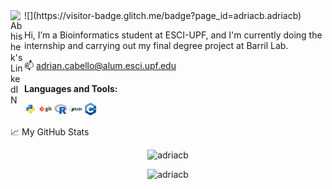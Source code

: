<a href="https://www.linkedin.com/in/adriacabello/">
  <img align="left" alt="Abhishek's LinkedIN" width="22px" src="https://raw.githubusercontent.com/peterthehan/peterthehan/master/assets/linkedin.svg" />
</a>
![](https://visitor-badge.glitch.me/badge?page_id=adriacb.adriacb)

Hi, I’m a Bioinformatics student at ESCI-UPF, and I'm currently doing the internship and carrying out my final degree project at Barril Lab.


📫 adrian.cabello@alum.esci.upf.edu

**Languages and Tools:** 

<code><img height="20" src="https://raw.githubusercontent.com/github/explore/80688e429a7d4ef2fca1e82350fe8e3517d3494d/topics/python/python.png"></code>
<code><img height="20" src="https://raw.githubusercontent.com/github/explore/80688e429a7d4ef2fca1e82350fe8e3517d3494d/topics/git/git.png"></code>
<code><img height="20" src="https://raw.githubusercontent.com/github/explore/80688e429a7d4ef2fca1e82350fe8e3517d3494d/topics/r/r.png"></code>
<code><img height="20" src="https://raw.githubusercontent.com/github/explore/80688e429a7d4ef2fca1e82350fe8e3517d3494d/topics/bash/bash.png"></code>
<code><img height="20" src="https://raw.githubusercontent.com/github/explore/80688e429a7d4ef2fca1e82350fe8e3517d3494d/topics/cpp/cpp.png"></code>

📈 My GitHub Stats

<p align="center"> <img src="https://github-readme-stats.vercel.app/api?username=adriacb&show_icons=true&theme=gotham" alt="adriacb" />
  
<p align="center"> <img src="https://github-readme-stats.vercel.app/api/top-langs/?username=adriacb&show_icons=true&theme=gotham&layout=compact" alt="adriacb" />

<!---
adriacb/adriacb is a ✨ special ✨ repository because its `README.md` (this file) appears on your GitHub profile.
You can click the Preview link to take a look at your changes.
--->

